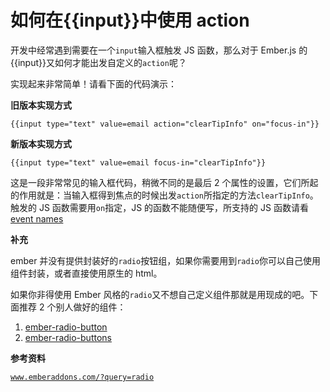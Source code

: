 # 如何在{{input}}中使用 action

开发中经常遇到需要在一个`input`输入框触发 JS 函数，那么对于 Ember.js 的{{input}}又如何才能出发自定义的`action`呢？

实现起来非常简单！请看下面的代码演示：

**旧版本实现方式**

```
{{input type="text" value=email action="clearTipInfo" on="focus-in"}} 
```

**新版本实现方式**

```
{{input type="text" value=email focus-in="clearTipInfo"}} 
```

这是一段非常常见的输入框代码，稍微不同的是最后 2 个属性的设置，它们所起的作用就是：当输入框得到焦点的时候出发`action`所指定的方法`clearTipInfo`。触发的 JS 函数需要用`on`指定，JS 的函数不能随便写，所支持的 JS 函数请看[event names](http://emberjs.com/api/classes/Ember.View.html#toc_event-names)

**补充**

ember 并没有提供封装好的`radio`按钮组，如果你需要用到`radio`你可以自己使用组件封装，或者直接使用原生的 html。

如果你非得使用 Ember 风格的`radio`又不想自己定义组件那就是用现成的吧。下面推荐 2 个别人做好的组件：

1.  [ember-radio-button](https://www.npmjs.com/package/ember-radio-button)
2.  [ember-radio-buttons](https://www.npmjs.com/package/ember-radio-buttons)

**参考资料**

[`www.emberaddons.com/?query=radio`](https://www.emberaddons.com/?query=radio)